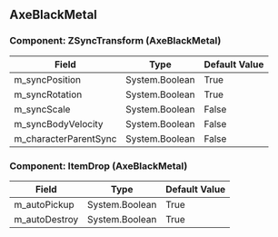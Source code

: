 ## AxeBlackMetal

### Component: ZSyncTransform (AxeBlackMetal)

|Field|Type|Default Value|
|-----|----|-------------|
|m_syncPosition|System.Boolean|True|
|m_syncRotation|System.Boolean|True|
|m_syncScale|System.Boolean|False|
|m_syncBodyVelocity|System.Boolean|False|
|m_characterParentSync|System.Boolean|False|

### Component: ItemDrop (AxeBlackMetal)

|Field|Type|Default Value|
|-----|----|-------------|
|m_autoPickup|System.Boolean|True|
|m_autoDestroy|System.Boolean|True|

